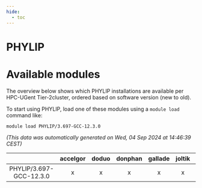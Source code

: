 ```yaml
---
hide:
  - toc
---
```


PHYLIP
======

# Available modules


The overview below shows which PHYLIP installations are available per HPC-UGent Tier-2cluster, ordered based on software version (new to old).

To start using PHYLIP, load one of these modules using a `module load` command like:

```shell
module load PHYLIP/3.697-GCC-12.3.0
```

*(This data was automatically generated on Wed, 04 Sep 2024 at 14:46:39 CEST)*  

| |accelgor|doduo|donphan|gallade|joltik|shinx|skitty|
| :---: | :---: | :---: | :---: | :---: | :---: | :---: | :---: |
|PHYLIP/3.697-GCC-12.3.0|x|x|x|x|x|-|x|
